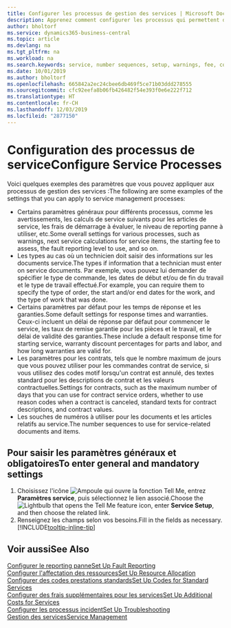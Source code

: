 ```yaml
---
title: Configurer les processus de gestion des services | Microsoft Docs
description: Apprenez comment configurer les processus qui permettent de vérifier que les clients sont satisfaits de votre service client.
author: bholtorf
ms.service: dynamics365-business-central
ms.topic: article
ms.devlang: na
ms.tgt_pltfrm: na
ms.workload: na
ms.search.keywords: service, number sequences, setup, warnings, fee, contracts, warranties
ms.date: 10/01/2019
ms.author: bholtorf
ms.openlocfilehash: 665842a2ec24cbee6db469f5ce71b03ddd278555
ms.sourcegitcommit: cfc92eefa8b06fb426482f54e393f0e6e222f712
ms.translationtype: HT
ms.contentlocale: fr-CH
ms.lasthandoff: 12/03/2019
ms.locfileid: "2877150"
---
```

# <a name="configure-service-processes"></a><span data-ttu-id="35939-103">Configuration des processus de service</span><span class="sxs-lookup"><span data-stu-id="35939-103">Configure Service Processes</span></span>
<span data-ttu-id="35939-104">Voici quelques exemples des paramètres que vous pouvez appliquer aux processus de gestion des services :</span><span class="sxs-lookup"><span data-stu-id="35939-104">The following are some examples of the settings that you can apply to service management processes:</span></span>  
  
* <span data-ttu-id="35939-105">Certains paramètres généraux pour différents processus, comme les avertissements, les calculs de service suivants pour les articles de service, les frais de démarrage à évaluer, le niveau de reporting panne à utiliser, etc.</span><span class="sxs-lookup"><span data-stu-id="35939-105">Some overall settings for various processes, such as warnings, next service calculations for service items, the starting fee to assess, the fault reporting level to use, and so on.</span></span>  
* <span data-ttu-id="35939-106">Les types au cas où un technicien doit saisir des informations sur les documents service.</span><span class="sxs-lookup"><span data-stu-id="35939-106">The types if information that a technician must enter on service documents.</span></span> <span data-ttu-id="35939-107">Par exemple, vous pouvez lui demander de spécifier le type de commande, les dates de début et/ou de fin du travail et le type de travail effectué.</span><span class="sxs-lookup"><span data-stu-id="35939-107">For example, you can require them to specify the type of order, the start and/or end dates for the work, and the type of work that was done.</span></span>  
* <span data-ttu-id="35939-108">Certains paramètres par défaut pour les temps de réponse et les garanties.</span><span class="sxs-lookup"><span data-stu-id="35939-108">Some default settings for response times and warranties.</span></span> <span data-ttu-id="35939-109">Ceux-ci incluent un délai de réponse par défaut pour commencer le service, les taux de remise garantie pour les pièces et le travail, et le délai de validité des garanties.</span><span class="sxs-lookup"><span data-stu-id="35939-109">These include a default response time for starting service, warranty discount percentages for parts and labor, and how long warranties are valid for.</span></span>  
* <span data-ttu-id="35939-110">Les paramètres pour les contrats, tels que le nombre maximum de jours que vous pouvez utiliser pour les commandes contrat de service, si vous utilisez des codes motif lorsqu'un contrat est annulé, des textes standard pour les descriptions de contrat et les valeurs contractuelles.</span><span class="sxs-lookup"><span data-stu-id="35939-110">Settings for contracts, such as the maximum number of days that you can use for contract service orders, whether to use reason codes when a contract is canceled, standard texts for contract descriptions, and contract values.</span></span>  
* <span data-ttu-id="35939-111">Les souches de numéros à utiliser pour les documents et les articles relatifs au service.</span><span class="sxs-lookup"><span data-stu-id="35939-111">The number sequences to use for service-related documents and items.</span></span>  

## <a name="to-enter-general-and-mandatory-settings"></a><span data-ttu-id="35939-112">Pour saisir les paramètres généraux et obligatoires</span><span class="sxs-lookup"><span data-stu-id="35939-112">To enter general and mandatory settings</span></span>
1. <span data-ttu-id="35939-113">Choisissez l'icône ![Ampoule qui ouvre la fonction Tell Me](media/ui-search/search_small.png "Dites-moi ce que vous voulez faire"), entrez **Paramètres service**, puis sélectionnez le lien associé.</span><span class="sxs-lookup"><span data-stu-id="35939-113">Choose the ![Lightbulb that opens the Tell Me feature](media/ui-search/search_small.png "Tell me what you want to do") icon, enter **Service Setup**, and then choose the related link.</span></span>
2. <span data-ttu-id="35939-114">Renseignez les champs selon vos besoins.</span><span class="sxs-lookup"><span data-stu-id="35939-114">Fill in the fields as necessary.</span></span> [!INCLUDE[tooltip-inline-tip](includes/tooltip-inline-tip_md.md)]  

## <a name="see-also"></a><span data-ttu-id="35939-115">Voir aussi</span><span class="sxs-lookup"><span data-stu-id="35939-115">See Also</span></span>  
[<span data-ttu-id="35939-116">Configurer le reporting panne</span><span class="sxs-lookup"><span data-stu-id="35939-116">Set Up Fault Reporting</span></span>](service-how-setup-fault-reporting.md)  
[<span data-ttu-id="35939-117">Configurer l'affectation des ressources</span><span class="sxs-lookup"><span data-stu-id="35939-117">Set Up Resource Allocation</span></span>](service-how-setup-resource-allocation.md)  
[<span data-ttu-id="35939-118">Configurer des codes prestations standards</span><span class="sxs-lookup"><span data-stu-id="35939-118">Set Up Codes for Standard Services</span></span>](service-how-setup-service-coding.md)  
[<span data-ttu-id="35939-119">Configurer des frais supplémentaires pour les services</span><span class="sxs-lookup"><span data-stu-id="35939-119">Set Up Additional Costs for Services</span></span>](service-how-setup-service-costs-pricing.md)  
[<span data-ttu-id="35939-120">Configurer les processus incident</span><span class="sxs-lookup"><span data-stu-id="35939-120">Set Up Troubleshooting</span></span>](service-how-setup-troubleshooting.md)  
[<span data-ttu-id="35939-121">Gestion des services</span><span class="sxs-lookup"><span data-stu-id="35939-121">Service Management</span></span>](service-service.md)  
